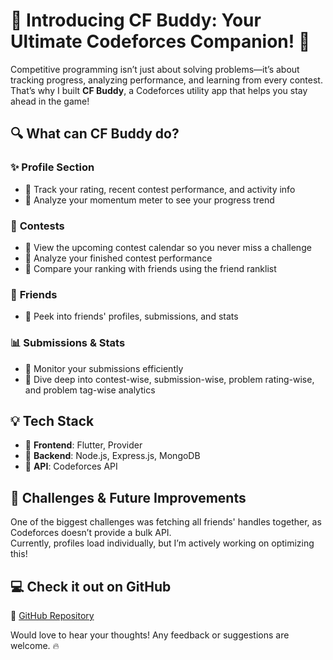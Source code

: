 # 🚀 **Introducing CF Buddy: Your Ultimate Codeforces Companion!** 🚀  

Competitive programming isn’t just about solving problems—it’s about tracking progress, analyzing performance, and learning from every contest. That’s why I built **CF Buddy**, a Codeforces utility app that helps you stay ahead in the game!  

## 🔍 What can CF Buddy do?  

### ✨ **Profile Section**  
- 🔹 Track your rating, recent contest performance, and activity info  
- 🔹 Analyze your momentum meter to see your progress trend  

### 📅 **Contests**  
- 🔹 View the upcoming contest calendar so you never miss a challenge  
- 🔹 Analyze your finished contest performance  
- 🔹 Compare your ranking with friends using the friend ranklist  

### 👥 **Friends**  
- 🔹 Peek into friends' profiles, submissions, and stats  

### 📊 **Submissions & Stats**  
- 🔹 Monitor your submissions efficiently  
- 🔹 Dive deep into contest-wise, submission-wise, problem rating-wise, and problem tag-wise analytics  

## 💡 **Tech Stack**  
- 🔹 **Frontend**: Flutter, Provider  
- 🔹 **Backend**: Node.js, Express.js, MongoDB  
- 🔹 **API**: Codeforces API  

## 🚧 **Challenges & Future Improvements**  
One of the biggest challenges was fetching all friends' handles together, as Codeforces doesn’t provide a bulk API.  
Currently, profiles load individually, but I’m actively working on optimizing this!  

## 💻 Check it out on GitHub  
🔗 [GitHub Repository](https://github.com/ParthKulkarni445/AceX)  

Would love to hear your thoughts! Any feedback or suggestions are welcome. 🔥  
